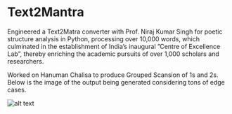 # Text2Mantra
Engineered a Text2Matra converter with Prof. Niraj Kumar Singh for poetic structure analysis in Python, processing over 10,000 words, which culminated in the establishment of India’s inaugural ”Centre of Excellence Lab”, thereby enriching the academic pursuits of over 1,000 scholars and researchers.

Worked on Hanuman Chalisa to produce Grouped Scansion of 1s and 2s.
Below is the image of the output being generated considering tons of edge cases.

![alt text](https://github.com/[Adi1816]/[Text2Mantra]/blob/[branch]/image.jpg?raw=true)



